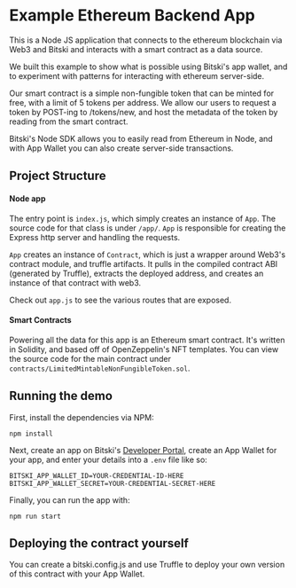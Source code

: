 # Example Ethereum Backend App

This is a Node JS application that connects to the ethereum blockchain via Web3 and Bitski and interacts with a smart contract as a data source.

We built this example to show what is possible using Bitski's app wallet, and to experiment with patterns for interacting with ethereum server-side.

Our smart contract is a simple non-fungible token that can be minted for free, with a limit of 5 tokens per address. We allow our users to request a token by POST-ing to /tokens/new, and host the metadata of the token by reading from the smart contract.

Bitski's Node SDK allows you to easily read from Ethereum in Node, and with App Wallet you can also create server-side transactions.

## Project Structure

#### Node app

The entry point is `index.js`, which simply creates an instance of `App`. The source code for that class is under `/app/`. `App` is responsible for creating the Express http server and handling the requests.

`App` creates an instance of `Contract`, which is just a wrapper around Web3's contract module, and truffle artifacts. It pulls in the compiled contract ABI (generated by Truffle), extracts the deployed address, and creates an instance of that contract with web3.

Check out `app.js` to see the various routes that are exposed.

#### Smart Contracts

Powering all the data for this app is an Ethereum smart contract. It's written in Solidity, and based off of OpenZeppelin's NFT templates. You can view the source code for the main contract under `contracts/LimitedMintableNonFungibleToken.sol`.

## Running the demo

First, install the dependencies via NPM:

```
npm install
```

Next, create an app on Bitski's [Developer Portal](https://developer.bitski.com), create an App Wallet for your app, and enter your details into a `.env` file like so:

```
BITSKI_APP_WALLET_ID=YOUR-CREDENTIAL-ID-HERE
BITSKI_APP_WALLET_SECRET=YOUR-CREDENTIAL-SECRET-HERE
```

Finally, you can run the app with:

```
npm run start
```

## Deploying the contract yourself

You can create a bitski.config.js and use Truffle to deploy your own version of this contract with your App Wallet.
